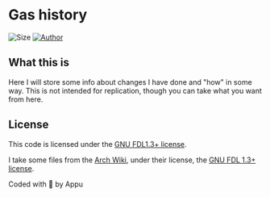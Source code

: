 # Gas history

![Size](https://img.shields.io/github/repo-size/appuchias/gas_history?color=orange&style=flat-square)
[![Author](https://img.shields.io/badge/Project%20by-Appu-9cf?style=flat-square)](https://github.com/appuchias)

## What this is

Here I will store some info about changes I have done and "how" in some way.
This is not intended for replication, though you can take what you want from here.

## License

This code is licensed under the [GNU FDL1.3+ license](https://github.com/appuchias/gas_history/blob/master/LICENSE).

I take some files from the [Arch Wiki](https://wiki.archlinux.org/title/Main_page),
under their license, the [GNU FDL 1.3+ license](https://www.gnu.org/licenses/fdl-1.3.html).

Coded with 🖤 by Appu
